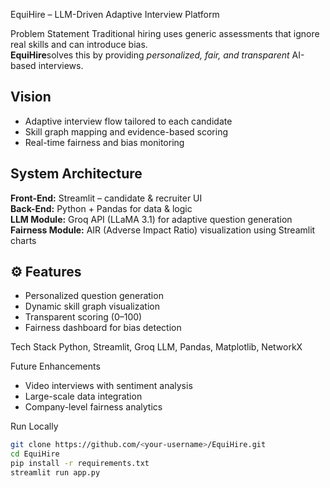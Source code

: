   EquiHire – LLM-Driven Adaptive Interview Platform  


Problem Statement
Traditional hiring uses generic assessments that ignore real skills and can introduce bias.  
**EquiHire**solves this by providing *personalized, fair, and transparent* AI-based interviews.

## Vision
- Adaptive interview flow tailored to each candidate  
- Skill graph mapping and evidence-based scoring  
- Real-time fairness and bias monitoring  

##  System Architecture
**Front-End:** Streamlit – candidate & recruiter UI  
**Back-End:** Python + Pandas for data & logic  
**LLM Module:** Groq API (LLaMA 3.1) for adaptive question generation  
**Fairness Module:** AIR (Adverse Impact Ratio) visualization using Streamlit charts  



## ⚙️ Features
- Personalized question generation  
- Dynamic skill graph visualization  
- Transparent scoring (0–100)  
- Fairness dashboard for bias detection  

 Tech Stack
Python, Streamlit, Groq LLM, Pandas, Matplotlib, NetworkX

 Future Enhancements
- Video interviews with sentiment analysis  
- Large-scale data integration  
- Company-level fairness analytics  

 Run Locally
```bash
git clone https://github.com/<your-username>/EquiHire.git
cd EquiHire
pip install -r requirements.txt
streamlit run app.py
